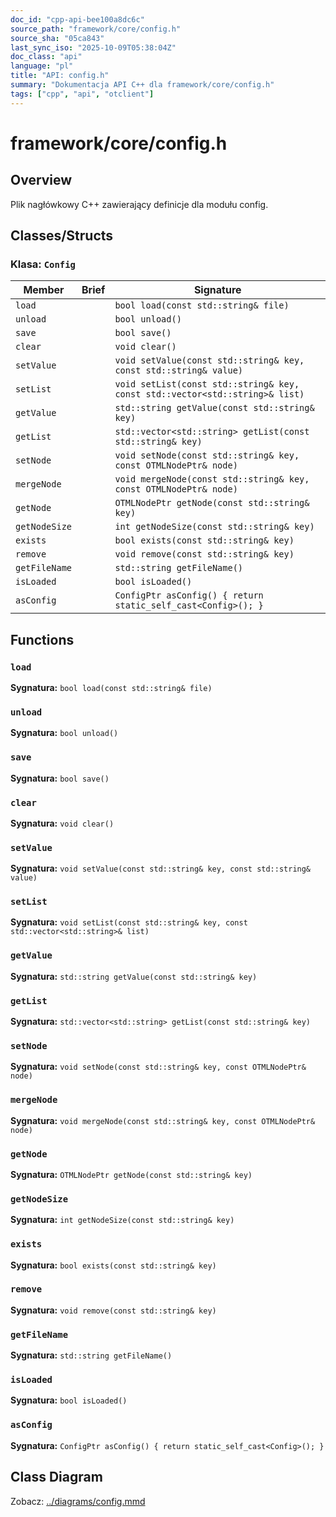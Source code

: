 ```yaml
---
doc_id: "cpp-api-bee100a8dc6c"
source_path: "framework/core/config.h"
source_sha: "05ca843"
last_sync_iso: "2025-10-09T05:38:04Z"
doc_class: "api"
language: "pl"
title: "API: config.h"
summary: "Dokumentacja API C++ dla framework/core/config.h"
tags: ["cpp", "api", "otclient"]
---
```


# framework/core/config.h

## Overview

Plik nagłówkowy C++ zawierający definicje dla modułu config.

## Classes/Structs

### Klasa: `Config`

| Member | Brief | Signature |
|--------|-------|-----------|
| `load` |  | `bool load(const std::string& file)` |
| `unload` |  | `bool unload()` |
| `save` |  | `bool save()` |
| `clear` |  | `void clear()` |
| `setValue` |  | `void setValue(const std::string& key, const std::string& value)` |
| `setList` |  | `void setList(const std::string& key, const std::vector<std::string>& list)` |
| `getValue` |  | `std::string getValue(const std::string& key)` |
| `getList` |  | `std::vector<std::string> getList(const std::string& key)` |
| `setNode` |  | `void setNode(const std::string& key, const OTMLNodePtr& node)` |
| `mergeNode` |  | `void mergeNode(const std::string& key, const OTMLNodePtr& node)` |
| `getNode` |  | `OTMLNodePtr getNode(const std::string& key)` |
| `getNodeSize` |  | `int getNodeSize(const std::string& key)` |
| `exists` |  | `bool exists(const std::string& key)` |
| `remove` |  | `void remove(const std::string& key)` |
| `getFileName` |  | `std::string getFileName()` |
| `isLoaded` |  | `bool isLoaded()` |
| `asConfig` |  | `ConfigPtr asConfig() { return static_self_cast<Config>(); }` |

## Functions

### `load`

**Sygnatura:** `bool load(const std::string& file)`

### `unload`

**Sygnatura:** `bool unload()`

### `save`

**Sygnatura:** `bool save()`

### `clear`

**Sygnatura:** `void clear()`

### `setValue`

**Sygnatura:** `void setValue(const std::string& key, const std::string& value)`

### `setList`

**Sygnatura:** `void setList(const std::string& key, const std::vector<std::string>& list)`

### `getValue`

**Sygnatura:** `std::string getValue(const std::string& key)`

### `getList`

**Sygnatura:** `std::vector<std::string> getList(const std::string& key)`

### `setNode`

**Sygnatura:** `void setNode(const std::string& key, const OTMLNodePtr& node)`

### `mergeNode`

**Sygnatura:** `void mergeNode(const std::string& key, const OTMLNodePtr& node)`

### `getNode`

**Sygnatura:** `OTMLNodePtr getNode(const std::string& key)`

### `getNodeSize`

**Sygnatura:** `int getNodeSize(const std::string& key)`

### `exists`

**Sygnatura:** `bool exists(const std::string& key)`

### `remove`

**Sygnatura:** `void remove(const std::string& key)`

### `getFileName`

**Sygnatura:** `std::string getFileName()`

### `isLoaded`

**Sygnatura:** `bool isLoaded()`

### `asConfig`

**Sygnatura:** `ConfigPtr asConfig() { return static_self_cast<Config>(); }`

## Class Diagram

Zobacz: [../diagrams/config.mmd](../diagrams/config.mmd)
